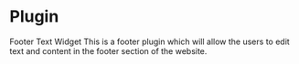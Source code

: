 # Plugin
Footer Text Widget
This is a footer plugin which will allow the users to edit text and content in the footer section of the website.
